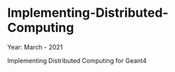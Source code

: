 # Implementing-Distributed-Computing
Year: March - 2021

Implementing Distributed Computing for Geant4
